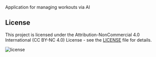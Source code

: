 Application for managing workouts via AI
## License

This project is licensed under the Attribution-NonCommercial 4.0 International (CC BY-NC 4.0) License - see the [LICENSE](./LICENSE) file for details.

![license](https://img.shields.io/badge/License-CC%20BY--NC%204.0-blue.svg)
